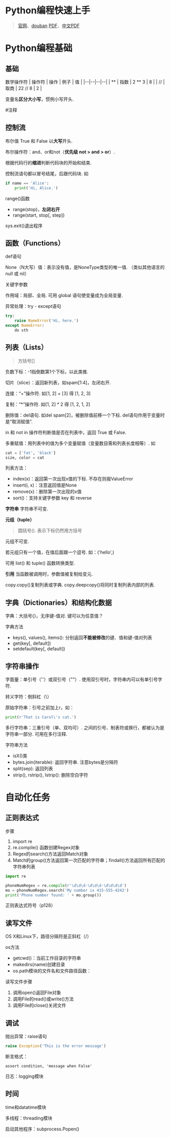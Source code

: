 # Python编程快速上手
> [官网](https://automatetheboringstuff.com/)、[douban](https://book.douban.com/subject/26836700/)
> [PDF](https://studentportalen.uu.se/uusp-webapp/auth/webwork/filearea/download.action?nodeId=2053259&toolAttachmentId=475830&uusp.userId=guest)、[中文PDF](https://download.csdn.net/download/qq_25281937/9717244)

# Python编程基础

## 基础

数学操作符
| 操作符 | 操作 | 例子 | 值 |
|--|--|--|--|
| ** | 指数 | 2 ** 3 | 8 |
| // | 取商 | 22 // 8 | 2 |

变量名**区分大小写**，惯例小写开头.

#注释

## 控制流

布尔值 True 和 False 以**大写**开头.

布尔操作符：and、or和not（**优先级 not > and > or**）.

根据代码行的**缩进**判断代码块的开始和结束.

控制流语句都以冒号结尾，后跟代码块. 如
```python
if name == 'Alice':
    print('Hi, Alice.')
```

range()函数

 - range(stop)，**左闭右开**
 - range(start, stop[, step])

sys.exit()退出程序

## 函数（Functions）

def语句

None（N大写）值：表示没有值，是NoneType类型的唯一值. （类似其他语言的 null 或 nil）

关键字参数

作用域：局部、全局. 可用 global 语句使变量成为全局变量.

异常处理：try - except语句
```python
try:
    raise NameError('Hi, here.')
except NameError:
    do sth
```

## 列表（Lists）
> 方括号[]

负数下标：-1指倒数第1个下标，以此类推.

切片（slice）：返回新列表，如spam[1:4]，左闭右开.

连接：“+”操作符. 如[1, 2] + [3] 得 [1, 2, 3]

复制：“*”操作符. 如[1, 2] * 2 得 [1, 2, 1, 2]

删除值：del语句. 如del spam[2]，被删除值前移一个下标. del语句作用于变量时是“取消赋值”.

in 和 not in 操作符判断值是否在列表中，返回 True 或 False.

多重赋值：用列表中的值为多个变量赋值（变量数目需和列表长度相等）. 如
```python
cat = ['fat', 'black']
size, color = cat
```

列表方法：

 - index(x)：返回第一次出现x值的下标. 不存在则报ValueError
 - insert(i, x)：注意返回值是None
 - remove(x)：删除第一次出现的x值
 - sort()：支持关键字参数 key 和 reverse

**字符串**
字符串不可变.

**元组（tuple）**
> 圆括号(). 表示下标仍然用方括号

元组不可变.

若元组只有一个值，在值后面跟一个逗号. 如：('hello',)

可用 list() 和 tuple() 函数转换类型.

**引用**
当函数被调用时，参数值被复制给变元.

copy.copy()复制列表或字典.
copy.deepcopy()将同时复制列表内部的列表.

## 字典（Dictionaries）和结构化数据

字典：大括号{}，无序键-值对. 键可以为任意值？

字典方法

 - keys(), values(), items(): 分别返回**不能被修改**的键、值和键-值对列表
 - get(key[, default])
 - setdefault(key[, default])

## 字符串操作

字面量：单引号（''）或双引号（""）. 使用双引号时，字符串内可以有单引号字符.

转义字符：倒斜杠（\）

原始字符串：引号之前加上r，如：
```python
print(r'That is Carol\'s cat.')
```
多行字符串：三重引号（单、双均可）. 之间的引号、制表符或换行，都被认为是字符串一部分. 可用在多行注释.

字符串方法

 - isX()类
 - bytes.join(iterable): 返回字符串. 注意bytes是分隔符
 - split(sep): 返回列表
 - strip(), rstrip(), lstrip(): 删除空白字符

# 自动化任务

## 正则表达式

步骤

 1. import re
 2. re.compile() 函数创建Regex对象
 3. Regex的search()方法返回Match对象
 4. Match的group()方法返回第一次匹配的字符串；findall()方法返回所有匹配的字符串列表
```python
import re

phoneNumRegex = re.compile(r'\d\d\d-\d\d\d-\d\d\d\d')
mo = phoneNumRegex.search('My number is 415-555-4242')
print('Phone number found: ' + mo.group())
```

正则表达式符号（p128）

## 读写文件

OS X和Linux下，路径分隔符是正斜杠（/）

os方法

 - getcwd()：当前工作目录的字符串
 - makedirs(name)创建目录
 - os.path模块的文件名和文件路径函数：

读写文件步骤

 1. 调用open()返回File对象
 2. 调用File的read()或write()方法
 3. 调用File的close()关闭文件

## 调试

抛出异常：raise语句
```python
raise Exception('This is the error message')
```

断言格式：
```
assert condition, 'message when False'
```

日志：logging模块

## 时间

time和datatime模块

多线程：threading模块

启动其他程序：subprocess.Popen()
